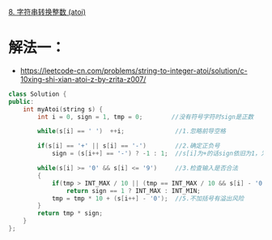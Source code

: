 [8. 字符串转换整数 (atoi)](https://leetcode-cn.com/problems/string-to-integer-atoi/description/)


# 解法一：
- https://leetcode-cn.com/problems/string-to-integer-atoi/solution/c-10xing-shi-xian-atoi-z-by-zrita-z007/
```C++
class Solution {
public:
    int myAtoi(string s) {
        int i = 0, sign = 1, tmp = 0;        //没有符号字符时sign是正数

        while(s[i] == ' ')  ++i;              //1.忽略前导空格

        if(s[i] == '+' || s[i] == '-')        //2.确定正负号
            sign = (s[i++] == '-') ? -1 : 1;  //s[i]为+的话sign依旧为1，为-的话sign为-1

        while(s[i] >= '0' && s[i] <= '9')     //3.检查输入是否合法
        {
            if(tmp > INT_MAX / 10 || (tmp == INT_MAX / 10 && s[i] - '0' > 7)) //4.是否溢出
                return sign == 1 ? INT_MAX : INT_MIN;
            tmp = tmp * 10 + (s[i++] - '0');  //5.不加括号有溢出风险
        }
        return tmp * sign;
    }
};
```

